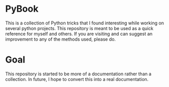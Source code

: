 # PyBook
This is a collection of Python tricks that I found interesting while working on several python projects. This repository is meant to be used as a quick reference for myself and others. If you are visiting and can suggest an improvement to any of the methods used, please do.

# Goal
This repository is started to be more of a documentation rather than a collection. In future, I hope to convert this into a real documentation.
